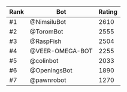 Rank|Bot|Rating
---|---|---
#1|@NimsiluBot|2610
#2|@ToromBot|2555
#3|@RaspFish|2504
#4|@VEER-OMEGA-BOT|2255
#5|@colinbot|2033
#6|@OpeningsBot|1890
#7|@pawnrobot|1270
